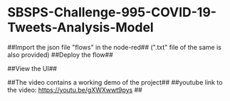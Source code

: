 # SBSPS-Challenge-995-COVID-19-Tweets-Analysis-Model
##Import the json file "flows" in the node-red##
(".txt" file of the same is also provided)
##Deploy the flow##

##View the UI##


##The video contains a working demo of the project##
##youtube link to the video: https://youtu.be/gXWXwwt9pys ##

